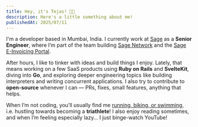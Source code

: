 ```yaml
---
title: Hey, it's Tejas! 👋🏾
description: Here's a little something about me!
publishedAt: 2025/07/11
---
```


I'm a developer based in Mumbai, India. I currently work at [Sage](https://www.sage.com) as a **Senior Engineer**,
where I’m part of the team building [Sage Network](https://www.sage.com/en-us/sage-network/) and the [Sage E-Invoicing Portal](https://www.sage.com/en-gb/sage-network/e-invoicing/).

After hours, I like to tinker with ideas and build things I enjoy.
Lately, that means working on a few SaaS products using **Ruby on Rails** and **SvelteKit**,
diving into **Go**, and exploring deeper engineering topics like building interpreters and writing concurrent applications.
I also try to contribute to **open-source** whenever I can — PRs, fixes, small features, anything that helps.

When I’m not coding, you’ll usually find me [running, biking, or swimming]("https://www.strava.com/athletes/110074637"),
i.e. hustling towards becoming a **triathlete**! I also enjoy reading sometimes, and when I’m feeling especially lazy... I just binge-watch YouTube!
